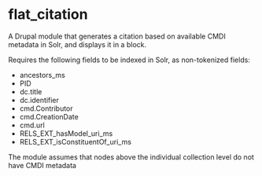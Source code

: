 # flat_citation
A Drupal module that generates a citation based on available CMDI metadata in Solr, and displays it in a block.

Requires the following fields to be indexed in Solr, as non-tokenized fields:
* ancestors_ms
* PID
* dc.title
* dc.identifier
* cmd.Contributor
* cmd.CreationDate
* cmd.url
* RELS_EXT_hasModel_uri_ms
* RELS_EXT_isConstituentOf_uri_ms

The module assumes that nodes above the individual collection level do not have CMDI metadata